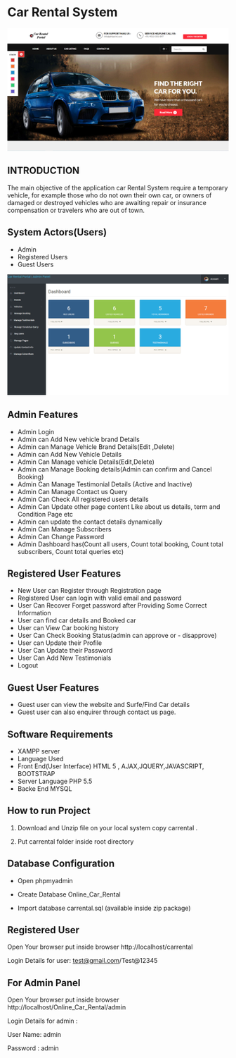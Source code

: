 # Car Rental System

![plot](./portfolio/homepage.png)

## INTRODUCTION
The main objective of the application car Rental System require a temporary vehicle, for example those who do not own their own car, or owners of damaged or destroyed vehicles who are awaiting repair or insurance compensation or travelers who are out of town.

## System Actors(Users)
- Admin
- Registered Users
- Guest Users

![plot](./portfolio/admin_dashboard.png)
## Admin Features
- Admin Login
- Admin can Add New vehicle brand Details
- Admin can Manage Vehicle Brand Details(Edit ,Delete)
- Admin can Add New Vehicle Details
- Admin Can Manage vehicle Details(Edit,Delete)
- Admin can Manage Booking details(Admin can confirm and Cancel Booking)
- Admin Can Manage Testimonial Details (Active and Inactive)
- Admin Can Manage Contact us Query
- Admin Can Check All registered users details
- Admin Can Update other page content Like about us details, term and Condition Page etc
- Admin can update the contact details dynamically
- Admin Can Manage Subscribers
- Admin Can Change Password
- Admin Dashboard has(Count all users, Count total booking, Count total subscribers, Count total queries etc)
## Registered User Features
- New User can Register through Registration page
- Registered User can login with valid email and password
- User Can Recover Forget password after Providing Some Correct Information
- User can find car details and Booked car
- User can View Car booking history
- User Can Check Booking Status(admin can approve or - disapprove)
- User can Update their Profile
- User Can Update their Password
- User Can Add New Testimonials
- Logout

## Guest User Features
- Guest user can view the website and Surfe/Find Car details
- Guest user can also enquirer through contact us page.
## Software Requirements
- XAMPP server
- Language Used
- Front End(User Interface) HTML 5 , AJAX,JQUERY,JAVASCRIPT, BOOTSTRAP
- Server Language PHP 5.5
- Backe End MYSQL

## How to run Project
1. Download and Unzip file on your local system copy carrental .

2. Put carrental folder inside root directory

## Database Configuration
- Open phpmyadmin

- Create Database Online_Car_Rental

- Import database carrental.sql (available inside zip package)

## Registered User
Open Your browser put inside browser http://localhost/carrental

Login Details for user: test@gmail.com/Test@12345

## For Admin Panel
Open Your browser put inside browser http://localhost/Online_Car_Rental/admin

Login Details for admin :

User Name: admin

Password : admin